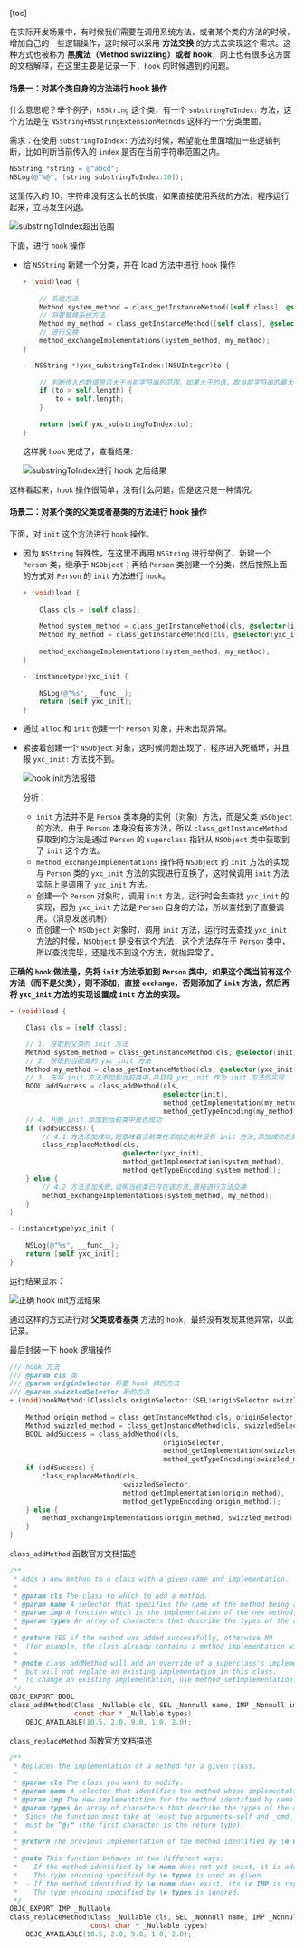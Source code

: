 [toc]

在实际开发场景中，有时候我们需要在调用系统方法，或者某个类的方法的时候，增加自己的一些逻辑操作，这时候可以采用 **方法交换** 的方式去实现这个需求。这种方式也被称为 **黑魔法（Method swizzling）或者 hook**，网上也有很多这方面的文档解释，在这里主要是记录一下，`hook` 的时候遇到的问题。

#### 场景一：对某个类自身的方法进行 hook 操作

什么意思呢？举个例子，`NSString` 这个类，有一个 `substringToIndex:` 方法，这个方法是在 `NSString+NSStringExtensionMethods` 这样的一个分类里面。

需求：在使用 `substringToIndex:` 方法的时候，希望能在里面增加一些逻辑判断，比如判断当前传入的 `index` 是否在当前字符串范围之内。

```Objective-C
NSString *string = @"abcd";
NSLog(@"%@", [string substringToIndex:10]);
```

这里传入的 10，字符串没有这么长的长度，如果直接使用系统的方法，程序运行起来，立马发生闪退。

![substringToIndex超出范围](https://raw.githubusercontent.com/guoguangtao/VSCodePicGoImages/master/substringToIndex%E8%B6%85%E5%87%BA%E8%8C%83%E5%9B%B4.png)

下面，进行 `hook` 操作

* 给 `NSString` 新建一个分类，并在 load 方法中进行 `hook` 操作

    ```Objective-C
    + (void)load {
        
        // 系统方法
        Method system_method = class_getInstanceMethod([self class], @selector(substringToIndex:));
        // 将要替换系统方法
        Method my_method = class_getInstanceMethod([self class], @selector(yxc_substringToIndex:));
        // 进行交换
        method_exchangeImplementations(system_method, my_method);
    }

    - (NSString *)yxc_substringToIndex:(NSUInteger)to {
        
        // 判断传入的数值是否大于当前字符串的范围，如果大于的话，取当前字符串的最大长度
        if (to > self.length) {
            to = self.length;
        }
        
        return [self yxc_substringToIndex:to];
    }
    ```
    这样就 `hook` 完成了，查看结果:

    ![substringToIndex进行 hook 之后结果](https://raw.githubusercontent.com/guoguangtao/VSCodePicGoImages/master/substringToIndex%E8%BF%9B%E8%A1%8C%20hook%20%E4%B9%8B%E5%90%8E%E7%BB%93%E6%9E%9C.png)

这样看起来，`hook` 操作很简单，没有什么问题，但是这只是一种情况。


#### 场景二：对某个类的父类或者基类的方法进行 hook 操作

下面，对 `init` 这个方法进行 `hook` 操作。

* 因为 `NSString` 特殊性，在这里不再用 `NSString` 进行举例了，新建一个 `Person` 类，继承于 `NSObject`；再给 `Person` 类创建一个分类，然后按照上面的方式对 `Person` 的 `init` 方法进行 `hook`。

    ```Objective-C
    + (void)load {
        
        Class cls = [self class];
        
        Method system_method = class_getInstanceMethod(cls, @selector(init));
        Method my_method = class_getInstanceMethod(cls, @selector(yxc_init));
        
        method_exchangeImplementations(system_method, my_method);
    }

    - (instancetype)yxc_init {
        
        NSLog(@"%s", __func__);
        return [self yxc_init];
    }
    ```

* 通过 `alloc` 和 `init` 创建一个 `Person` 对象，并未出现异常。
* 紧接着创建一个 `NSObject` 对象，这时候问题出现了，程序进入死循环，并且报 `yxc_init:` 方法找不到。

    ![hook init方法报错](https://raw.githubusercontent.com/guoguangtao/VSCodePicGoImages/master/hook%20init%E6%96%B9%E6%B3%95%E6%8A%A5%E9%94%99.png)

    分析：
    * `init` 方法并不是 `Person` 类本身的实例（对象）方法，而是父类 `NSObject` 的方法。由于 `Person` 本身没有该方法，所以 `class_getInstanceMethod` 获取到的方法是通过 `Person` 的 `superclass` 指针从 `NSObject` 类中获取到了 `init` 这个方法。
    * `method_exchangeImplementations` 操作将 `NSObject` 的 `init` 方法的实现与 `Person` 类的 `yxc_init` 方法的实现进行互换了，这时候调用 `init` 方法实际上是调用了 `yxc_init` 方法。
    * 创建一个 `Person` 对象时，调用 `init` 方法，运行时会去查找 `yxc_init` 的实现，因为 `yxc_init` 方法是 `Person` 自身的方法，所以查找到了直接调用。（消息发送机制）
    * 而创建一个 `NSObject` 对象时，调用 `init` 方法，运行时去查找 `yxc_init` 方法的时候，`NSObject` 是没有这个方法，这个方法存在于 `Person` 类中，所以查找完毕，还是找不到这个方法，就抛异常了。

**正确的 `hook` 做法是，先将 `init` 方法添加到 `Person` 类中，如果这个类当前有这个方法（而不是父类），则不添加，直接 `exchange`，否则添加了 `init` 方法，然后再将 `yxc_init` 方法的实现设置成 `init` 方法的实现。**

```Objective-C
+ (void)load {

    Class cls = [self class];

    // 1. 获取到父类的 init 方法
    Method system_method = class_getInstanceMethod(cls, @selector(init));
    // 2. 获取到当前类的 yxc_init 方法
    Method my_method = class_getInstanceMethod(cls, @selector(yxc_init));
    // 3. 先将 init 方法添加到当前类中,并且将 yxc_init 作为 init 方法的实现
    BOOL addSuccess = class_addMethod(cls,
                                      @selector(init),
                                      method_getImplementation(my_method),
                                      method_getTypeEncoding(my_method));
    // 4. 判断 init 添加到当前类中是否成功
    if (addSuccess) {
        // 4.1 方法添加成功,则意味着当前类在添加之前并没有 init 方法,添加成功后就进行方法替换,将 init 方法的实现替换成 yxc_init 方法的实现
        class_replaceMethod(cls,
                            @selector(yxc_init),
                            method_getImplementation(system_method),
                            method_getTypeEncoding(system_method));
    } else {
        // 4.2 方法添加失败,说明当前类已存在该方法,直接进行方法交换
        method_exchangeImplementations(system_method, my_method);
    }
}

- (instancetype)yxc_init {
    
    NSLog(@"%s", __func__);
    return [self yxc_init];
}
```

运行结果显示：

![正确 hook init方法结果](https://raw.githubusercontent.com/guoguangtao/VSCodePicGoImages/master/%E6%AD%A3%E7%A1%AE%20hook%20init%E6%96%B9%E6%B3%95%E7%BB%93%E6%9E%9C.png)


通过这样的方式进行对 **父类或者基类** 方法的 `hook`，最终没有发现其他异常，以此记录。

最后封装一下 hook 逻辑操作

```Objective-C
/// hook 方法
/// @param cls 类
/// @param originSelector 将要 hook 掉的方法
/// @param swizzledSelector 新的方法
+ (void)hookMethod:(Class)cls originSelector:(SEL)originSelector swizzledSelector:(SEL)swizzledSelector {
    
    Method origin_method = class_getInstanceMethod(cls, originSelector);
    Method swizzled_method = class_getInstanceMethod(cls, swizzledSelector);
    BOOL addSuccess = class_addMethod(cls,
                                      originSelector,
                                      method_getImplementation(swizzled_method),
                                      method_getTypeEncoding(swizzled_method));
    if (addSuccess) {
        class_replaceMethod(cls,
                            swizzledSelector,
                            method_getImplementation(origin_method),
                            method_getTypeEncoding(origin_method));
    } else {
        method_exchangeImplementations(origin_method, swizzled_method);
    }
}
```

`class_addMethod` 函数官方文档描述

```C
/** 
 * Adds a new method to a class with a given name and implementation.
 * 
 * @param cls The class to which to add a method.
 * @param name A selector that specifies the name of the method being added.
 * @param imp A function which is the implementation of the new method. The function must take at least two arguments—self and _cmd.
 * @param types An array of characters that describe the types of the arguments to the method. 
 * 
 * @return YES if the method was added successfully, otherwise NO 
 *  (for example, the class already contains a method implementation with that name).
 *
 * @note class_addMethod will add an override of a superclass's implementation, 
 *  but will not replace an existing implementation in this class. 
 *  To change an existing implementation, use method_setImplementation.
 */
OBJC_EXPORT BOOL
class_addMethod(Class _Nullable cls, SEL _Nonnull name, IMP _Nonnull imp, 
                const char * _Nullable types) 
    OBJC_AVAILABLE(10.5, 2.0, 9.0, 1.0, 2.0);
```

`class_replaceMethod` 函数官方文档描述

```C
/** 
 * Replaces the implementation of a method for a given class.
 * 
 * @param cls The class you want to modify.
 * @param name A selector that identifies the method whose implementation you want to replace.
 * @param imp The new implementation for the method identified by name for the class identified by cls.
 * @param types An array of characters that describe the types of the arguments to the method. 
 *  Since the function must take at least two arguments—self and _cmd, the second and third characters
 *  must be “@:” (the first character is the return type).
 * 
 * @return The previous implementation of the method identified by \e name for the class identified by \e cls.
 * 
 * @note This function behaves in two different ways:
 *  - If the method identified by \e name does not yet exist, it is added as if \c class_addMethod were called. 
 *    The type encoding specified by \e types is used as given.
 *  - If the method identified by \e name does exist, its \c IMP is replaced as if \c method_setImplementation were called.
 *    The type encoding specified by \e types is ignored.
 */
OBJC_EXPORT IMP _Nullable
class_replaceMethod(Class _Nullable cls, SEL _Nonnull name, IMP _Nonnull imp, 
                    const char * _Nullable types) 
    OBJC_AVAILABLE(10.5, 2.0, 9.0, 1.0, 2.0);
```

